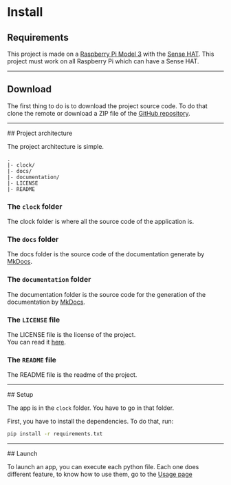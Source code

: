 # Install

## Requirements

This project is made on a
[Raspberry Pi Model
3](https://www.raspberrypi.org/products/raspberry-pi-3-model-b/ "Raspberry Pi 3")
 with the [Sense HAT](https://www.raspberrypi.org/products/sense-hat/ "Sense
Hat").
This project must work on all Raspberry Pi which can have a Sense HAT.

---

## Download

The first thing to do is to download the project source code.
To do that clone the remote or download a ZIP file of the
[GitHub repository](https://github.com/Keftcha/SenseHat-connected-clock "GitHub
repository").

---

## Project architecture

The project architecture is simple.  
```
.
|- clock/
|- docs/
|- documentation/
|- LICENSE
|- README
```

### The `clock` folder

The clock folder is where all the source code of the application is.

### The `docs` folder

The docs folder is the source code of the documentation generate by
[MkDocs](https://www.mkdocs.org/ "MkDocs site").

### The `documentation` folder

The documentation folder is the source code for the generation of the documentation by 
[MkDocs](https://www.mkdocs.org/ "MkDocs site").

### The `LICENSE` file

The LICENSE file is the license of the project.  
You can read it [here](license.md "LICENSE").

### The `README` file

The README file is the readme of the project.

---

## Setup

The app is in the `clock` folder. You have to go in that folder.

First, you have to install the dependencies. To do that, run:
```bash
pip install -r requirements.txt
```

---

## Launch

To launch an app, you can execute each python file.
Each one does different feature, to know how to use them, go to the [Usage
page](usage.md "Usage")
